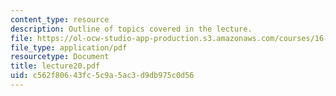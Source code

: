 ```yaml
---
content_type: resource
description: Outline of topics covered in the lecture.
file: https://ol-ocw-studio-app-production.s3.amazonaws.com/courses/16-322-stochastic-estimation-and-control-fall-2004/c562f80643fc5c9a5ac3d9db975c0d56_lecture20.pdf
file_type: application/pdf
resourcetype: Document
title: lecture20.pdf
uid: c562f806-43fc-5c9a-5ac3-d9db975c0d56
---
```

